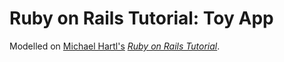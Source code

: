 # Ruby on Rails Tutorial: Toy App

Modelled on [Michael Hartl's](http://www.michaelhartl.com/) [*Ruby on Rails Tutorial*](http://www.railstutorial.org/).